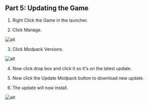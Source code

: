 Part 5: Updating the Game
---
1. Right Click the Game in the launcher.

2. Click Manage.

![alt](https://i.imgur.com/3BTu8Wf.png)

3. Click Modpack Versions.

![alt](https://i.imgur.com/BpnkJ5m.png)

4. Now click drop box and click it so it's on the latest update. 

5. Now click the Update Modpack button to download new update.

6. The update will now install. 

![alt](https://i.imgur.com/AKbRCU7.png)
